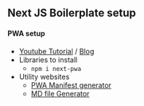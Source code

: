 ## Next JS Boilerplate setup

#### PWA setup

- [Youtube Tutorial](https://www.youtube.com/watch?v=ARNN_zmrwcw) / [Blog](https://blog.avneesh.tech/how-to-create-a-pwa-with-nextjs)
- Libraries to install
  - `npm i next-pwa`
- Utility websites
  - [PWA Manifest generator](https://www.simicart.com/manifest-generator.html/)
  - [MD file Generator](https://stackedit.io/app#)
